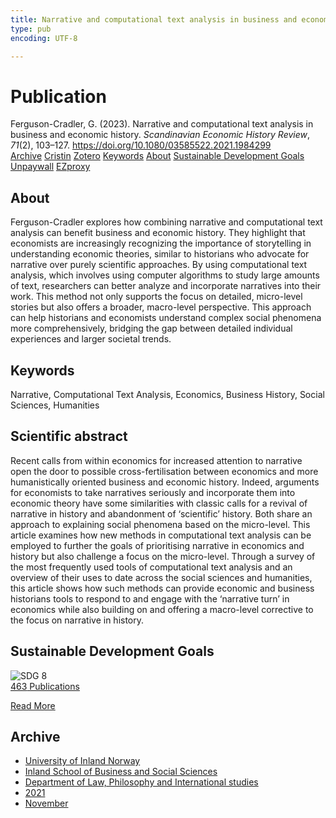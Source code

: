 ```yaml
---
title: Narrative and computational text analysis in business and economic history
type: pub
encoding: UTF-8

---
```

<h1>Publication</h1>
<article id="csl-bib-container-NQV8HH55" class="csl-bib-container">
  <div class="csl-bib-body"> <div class="csl-entry">Ferguson-Cradler, G. (2023). Narrative and computational text analysis in business and economic history. <i>Scandinavian Economic History Review</i>, <i>71</i>(2), 103–127. <a href="https://doi.org/10.1080/03585522.2021.1984299">https://doi.org/10.1080/03585522.2021.1984299</a></div> </div>
  <div class="csl-bib-buttons">
    <a href="#taxonomy-article-NQV8HH55" alt="archive" class="csl-bib-button">Archive</a>
    <a href="https://app.cristin.no/results/show.jsf?id=1959703" alt="Cristin" class="csl-bib-button">Cristin</a>
    <a href="http://zotero.org/groups/5881554/items/NQV8HH55" alt="Zotero" class="csl-bib-button">Zotero</a>
    <a href="#keywords-article-NQV8HH55" alt="keywords" class="csl-bib-button">Keywords</a>
    <a href="#about-article-NQV8HH55" alt="about_pub" class="csl-bib-button">About</a>
    <a href="#sdg-article-NQV8HH55" alt="sdg" class="csl-bib-button">Sustainable Development Goals</a>
    <a href="https://www.tandfonline.com/doi/pdf/10.1080/03585522.2021.1984299?needAccess=true" alt="Unpaywall" class="csl-bib-button">Unpaywall</a>
    <a href="https://www.tandfonline.com/doi/pdf/10.1080/03585522.2021.1984299?needAccess=true" alt="EZproxy" class="csl-bib-button">EZproxy</a>
  </div>
  <div id="csl-bib-meta-container-NQV8HH55"></div>
</article>
<div id="csl-bib-meta-NQV8HH55" class="csl-bib-meta">
  <article id="about-article-NQV8HH55" class="about_pub-article">
    <h1>About</h1>
    Ferguson-Cradler explores how combining narrative and computational text analysis can benefit business and economic history. They highlight that economists are increasingly recognizing the importance of storytelling in understanding economic theories, similar to historians who advocate for narrative over purely scientific approaches. By using computational text analysis, which involves using computer algorithms to study large amounts of text, researchers can better analyze and incorporate narratives into their work. This method not only supports the focus on detailed, micro-level stories but also offers a broader, macro-level perspective. This approach can help historians and economists understand complex social phenomena more comprehensively, bridging the gap between detailed individual experiences and larger societal trends.
  </article>
  <article id="keywords-article-NQV8HH55" class="keywords-article">
    <h1>Keywords</h1>
    Narrative, Computational Text Analysis, Economics, Business History, Social Sciences, Humanities
  </article>
  <article id="abstract-article-NQV8HH55" class="abstract-article">
    <h1>Scientific abstract</h1>
    Recent calls from within economics for increased attention to narrative open the door to possible cross-fertilisation between economics and more humanistically oriented business and economic history. Indeed, arguments for economists to take narratives seriously and incorporate them into economic theory have some similarities with classic calls for a revival of narrative in history and abandonment of ‘scientific’ history. Both share an approach to explaining social phenomena based on the micro-level. This article examines how new methods in computational text analysis can be employed to further the goals of prioritising narrative in economics and history but also challenge a focus on the micro-level. Through a survey of the most frequently used tools of computational text analysis and an overview of their uses to date across the social sciences and humanities, this article shows how such methods can provide economic and business historians tools to respond to and engage with the ‘narrative turn’ in economics while also building on and offering a macro-level corrective to the focus on narrative in history.
  </article>
  <article id="sdg-article-NQV8HH55" class="sdg-article">
    <h1>Sustainable Development Goals</h1>
    <div class="sdg-container"><div id="sdg8" class="sdg">
        <img src="{{< params subfolder >}}images/sdg/sdg08_en.png" class="image" alt="SDG 8">
        <div class="sdg-overlay">
          <a href="{{< params subfolder >}}en/archive/?sdg=8#archive" class="sdg-publication-count"><span>463</span> Publications</a>
          <p><a href="https://sdgs.un.org/goals/goal8" class="sdg-read-more">Read More</a></p>
        </div>
      </div></div>
  </article>
  <article id="taxonomy-article-NQV8HH55" class="taxonomy-article">
    <h1>Archive</h1>
    <ul>
      <li><a href="{{< params subfolder >}}en/archive/?key=3DCRN523">University of Inland Norway</a></li>
      <li><a href="{{< params subfolder >}}en/archive/?key=DU8Q9LN9">Inland School of Business and Social Sciences</a></li>
      <li><a href="{{< params subfolder >}}en/archive/?key=ITYAG68H">Department of Law, Philosophy and International studies</a></li>
      <li><a href="{{< params subfolder >}}en/archive/?key=VFX285I3">2021</a></li>
      <li><a href="{{< params subfolder >}}en/archive/?key=6XM8UQR2">November</a></li>
    </ul>
  </article>
</div>
